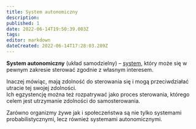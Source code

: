 ```yaml
---
title: System autonomiczny
description: 
published: 1
date: 2022-06-14T19:50:39.003Z
tags: 
editor: markdown
dateCreated: 2022-06-14T17:28:03.289Z
---
```


**System autonomiczny** (układ samodzielny) – [system](/System), który może się w pewnym zakresie sterować zgodnie z własnym interesem.

Inaczej mówiąc, mają zdolność do sterowania się i mogą przeciwdziałać utracie tej swojej zdolności.  
Ich egzystencję można też rozpatrywać jako proces sterowania, którego celem jest utrzymanie zdolności do samosterowania.

Zarówno organizmy żywe jak i społeczeństwa są nie tylko systemami probabilistycznymi, lecz również systemami autonomicznymi.
